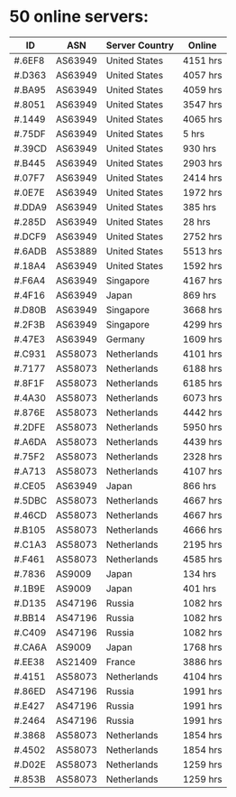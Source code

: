 # 50 online servers:

| ID | ASN | Server Country | Online |
| ------ | ------ | ------ | ------ |
| #.6EF8 | AS63949 | United States | 4151 hrs |
| #.D363 | AS63949 | United States | 4057 hrs |
| #.BA95 | AS63949 | United States | 4059 hrs |
| #.8051 | AS63949 | United States | 3547 hrs |
| #.1449 | AS63949 | United States | 4065 hrs |
| #.75DF | AS63949 | United States | 5 hrs |
| #.39CD | AS63949 | United States | 930 hrs |
| #.B445 | AS63949 | United States | 2903 hrs |
| #.07F7 | AS63949 | United States | 2414 hrs |
| #.0E7E | AS63949 | United States | 1972 hrs |
| #.DDA9 | AS63949 | United States | 385 hrs |
| #.285D | AS63949 | United States | 28 hrs |
| #.DCF9 | AS63949 | United States | 2752 hrs |
| #.6ADB | AS53889 | United States | 5513 hrs |
| #.18A4 | AS63949 | United States | 1592 hrs |
| #.F6A4 | AS63949 | Singapore | 4167 hrs |
| #.4F16 | AS63949 | Japan | 869 hrs |
| #.D80B | AS63949 | Singapore | 3668 hrs |
| #.2F3B | AS63949 | Singapore | 4299 hrs |
| #.47E3 | AS63949 | Germany | 1609 hrs |
| #.C931 | AS58073 | Netherlands | 4101 hrs |
| #.7177 | AS58073 | Netherlands | 6188 hrs |
| #.8F1F | AS58073 | Netherlands | 6185 hrs |
| #.4A30 | AS58073 | Netherlands | 6073 hrs |
| #.876E | AS58073 | Netherlands | 4442 hrs |
| #.2DFE | AS58073 | Netherlands | 5950 hrs |
| #.A6DA | AS58073 | Netherlands | 4439 hrs |
| #.75F2 | AS58073 | Netherlands | 2328 hrs |
| #.A713 | AS58073 | Netherlands | 4107 hrs |
| #.CE05 | AS63949 | Japan | 866 hrs |
| #.5DBC | AS58073 | Netherlands | 4667 hrs |
| #.46CD | AS58073 | Netherlands | 4667 hrs |
| #.B105 | AS58073 | Netherlands | 4666 hrs |
| #.C1A3 | AS58073 | Netherlands | 2195 hrs |
| #.F461 | AS58073 | Netherlands | 4585 hrs |
| #.7836 | AS9009 | Japan | 134 hrs |
| #.1B9E | AS9009 | Japan | 401 hrs |
| #.D135 | AS47196 | Russia | 1082 hrs |
| #.BB14 | AS47196 | Russia | 1082 hrs |
| #.C409 | AS47196 | Russia | 1082 hrs |
| #.CA6A | AS9009 | Japan | 1768 hrs |
| #.EE38 | AS21409 | France | 3886 hrs |
| #.4151 | AS58073 | Netherlands | 4104 hrs |
| #.86ED | AS47196 | Russia | 1991 hrs |
| #.E427 | AS47196 | Russia | 1991 hrs |
| #.2464 | AS47196 | Russia | 1991 hrs |
| #.3868 | AS58073 | Netherlands | 1854 hrs |
| #.4502 | AS58073 | Netherlands | 1854 hrs |
| #.D02E | AS58073 | Netherlands | 1259 hrs |
| #.853B | AS58073 | Netherlands | 1259 hrs |

